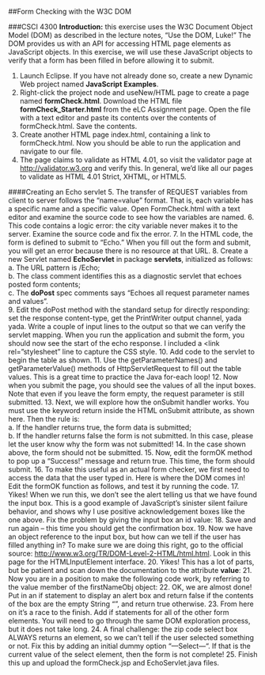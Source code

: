 ##Form Checking with the W3C DOM

###CSCI 4300
**Introduction:** this exercise uses the W3C Document Object Model (DOM) as described in the lecture notes, “Use the DOM, Luke!” The DOM provides us with an API for accessing HTML page elements as JavaScript objects.
In this exercise, we will use these JavaScript objects to verify that a form has been filled in before allowing it to submit.

1. Launch Eclipse. If you have not already done so, create a new Dynamic Web project named **JavaScript Examples**.
2. Right-click the project node and useNew/HTML page to create a page named **formCheck.html**. Download the HTML file **formCheck_Starter.html** from the eLC Assignment  page. Open the file with a text editor and paste its contents over the contents of formCheck.html. Save the contents.
3. Create another HTML page index.html, containing a link to formCheck.html. Now you should be able to run the application and navigate to our file.
4. The page claims to validate as HTML 4.01, so visit the validator page at http://validator.w3.org and verify this. In general, we’d like all our pages to validate as HTML 4.01 Strict, XHTML, or HTML5.

####Creating an Echo servlet
5. The transfer of REQUEST variables from client to server follows the “name=value” format. That is, each variable has a specific name and a specific value. Open FormCheck.html with a text editor and examine the source code to see how the variables are named.
6. This code contains a logic error: the city variable never makes it to the server. Examine the source code and fix the error.
7. In the HTML code, the form is defined to submit to “Echo.” When you fill out the form and submit, you will get an error because there is no resource at that URL.
8. Create a new Servlet named **EchoServlet** in package **servlets**, initialized as follows:  
a. The URL pattern is /Echo;  
b. The class comment identifies this as a diagnostic servlet that echoes posted form contents;  
c. The **doPost** spec comments says “Echoes all request parameter names and values”.  
9. Edit the doPost method with the standard setup for directly responding: set the response content-type, get the PrintWriter output channel, yada yada. Write a couple of input lines to the output so that we can verify the servlet mapping. When you run the application and submit the form, you should now see the start of the echo response. I included a <link rel=”stylesheet” line to capture the CSS style.
10. Add code to the servlet to begin the table as shown.
11. Use the getParameterNames() and getParameterValue() methods of HttpServletRequest to fill out the table values. This is a great time to practice the Java for-each loop!
12. Now when you submit the page, you should see the values of all the input boxes. Note that even if you leave the form empty, the request parameter is still submitted.
13. Next, we will explore how the onSubmit handler works. You must use the keyword return inside the HTML onSubmit attribute, as shown here. Then the rule is:  
a. If the handler returns true, the form data is submitted;  
b. If the handler returns false the form is not submitted. In this case, please let the user know why the form was not submitted!
14. In the case shown above, the form should not be submitted.
15. Now, edit the formOK method to pop up a “Success!” message and return true. This time, the form should submit.
16. To make this useful as an actual form checker, we first need to access the data that the user typed in. Here is where the DOM comes in! Edit the formOK function as follows, and test it by running the code.
17. Yikes! When we run this, we don’t see the alert telling us that we have found the input box. This is a good example of JavaScript’s sinister silent failure behavior, and shows why I use positive acknowledgement boxes like the one above. Fix the problem by giving the input box an id value:
18. Save and run again – this time you should get the confirmation box.
19. Now we have an object reference to the input box, but how can we tell if the user has filled anything in? To make sure we are doing this right, go to the official source: http://www.w3.org/TR/DOM-Level-2-HTML/html.html. Look in this page for the HTMLInputElement interface. 
20. Yikes! This has a lot of parts, but be patient and scan down the documentation to the attribute **value**:
21. Now you are in a position to make the following code work, by referring to the value member of the firstNameObj object:
22. OK, we are almost done! Put in an if statement to display an alert box and return false if the contents of the box are the empty String “”, and return true otherwise.
23. From here on it’s a race to the finish. Add if statements for all of the other form elements. You will need to go through the same DOM exploration process, but it does not take long.
24. A final challenge: the zip code select box ALWAYS returns an element, so we can’t tell if the user selected something or not. Fix this by adding an initial dummy option “—Select—“. If that is the current value of the select element, then the form is not complete!
25. Finish this up and upload the formCheck.jsp and EchoServlet.java files.
